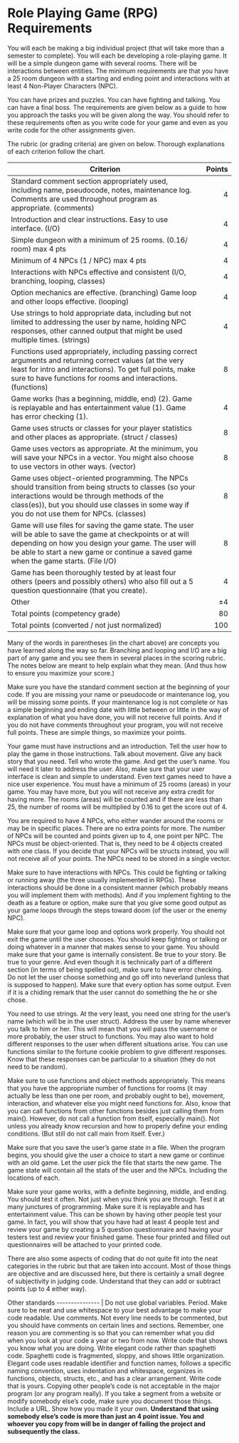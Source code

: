 # Role Playing Game (RPG) Requirements

You will each be making a big individual project (that will take more than a semester to complete).  You will each be developing a role-playing game.  It will be a simple dungeon game with several rooms.  There will be interactions between entities.  The minimum requirements are that you have a 25 room dungeon with a starting and ending point and interactions with at least 4 Non-Player Characters (NPC).

You can have prizes and puzzles.  You can have fighting and talking.  You can have a final boss.  The requirements are given below as a guide to how you approach the tasks you will be given along the way.  You should refer to these requirements often as you write code for your game and even as you write code for the other assignments given.

The rubric (or grading criteria) are given on below.  Thorough explanations of each criterion follow the chart.

Criterion | Points
--------- | -----:
Standard comment section appropriately used, including name, pseudocode, notes, maintenance log.  Comments are used throughout program as appropriate.  (comments) | 4
Introduction and clear instructions.  Easy to use interface. (I/O) | 4
Simple dungeon with a minimum of 25 rooms.   (0.16/ room) max 4 pts | 4
Minimum of 4 NPCs (1 / NPC) max 4 pts | 4
Interactions with NPCs effective and consistent (I/O, branching, looping, classes) | 4
Option mechanics are effective. (branching)  Game loop and other loops effective. (looping) | 4
Use strings to hold appropriate data, including but not limited to addressing the user by name, holding NPC responses, other canned output that might be used multiple times. (strings) | 4
Functions used appropriately, including passing correct arguments and returning correct values (at the very least for intro and interactions).  To get full points, make sure to have functions for rooms and interactions.  (functions) | 8
Game works (has a beginning, middle, end) (2).  Game is replayable and has entertainment value (1).  Game has error checking (1). | 4
Game uses structs or classes for your player statistics and other places as appropriate.  (struct / classes) | 8
Game uses vectors as appropriate.  At the minimum, you will save your NPCs in a vector.  You might also choose to use vectors in other ways.  (vector) | 8
Game uses object-oriented programming.  The NPCs should transition from being structs to classes (so your interactions would be through methods of the class(es)), but you should use classes in some way if you do not use them for NPCs.  (classes) | 8
Game will use files for saving the game state.  The user will be able to save the game at checkpoints or at will depending on how you design your game.  The user will be able to start a new game or continue a saved game when the game starts.  (File I/O) | 8
Game has been thoroughly tested by at least four others (peers and possibly others) who also fill out a 5 question questionnaire (that you create). | 4
Other | ±4
Total points (competency grade) | 80
Total points (converted / not just normalized) | 100

Many of the words in parentheses (in the chart above) are concepts you have learned along the way so far.  Branching and looping and I/O are a big part of any game and you see them in several places in the scoring rubric.  The notes below are meant to help explain what they mean.  (And thus how to ensure you maximize your score.)

Make sure you have the standard comment section at the beginning of your code.  If you are missing your name or pseudocode or maintenance log, you will be missing some points.  If your maintenance log is not complete or has a simple beginning and ending date with little between or little in the way of explanation of what you have done, you will not receive full points.  And if you do not have comments throughout your program, you will not receive full points.  These are simple things, so maximize your points.

Your game must have instructions and an introduction.  Tell the user how to play the game in those instructions.  Talk about movement.  Give any back story that you need.  Tell who wrote the game.  And get the user’s name.  You will need it later to address the user.  Also, make sure that your user interface is clean and simple to understand.  Even text games need to have a nice user experience.
You must have a minimum of 25 rooms (areas) in your game.  You may have more, but you will not receive any extra credit for having more.  The rooms (areas) will be counted and if there are less than 25, the number of rooms will be multiplied by 0.16 to get the score out of 4.

You are required to have 4 NPCs, who either wander around the rooms or may be in specific places.  There are no extra points for more.  The number of NPCs will be counted and points given up to 4, one point per NPC.  The NPCs must be object-oriented.  That is, they need to be 4 objects created with one class.  If you decide that your NPCs will be structs instead, you will not receive all of your points.  The NPCs need to be stored in a single vector.

Make sure to have interactions with NPCs.  This could be fighting or talking or running away (the three usually implemented in RPGs).  These interactions should be done in a consistent manner (which probably means you will implement them with methods).  And if you implement fighting to the death as a feature or option, make sure that you give some good output as your game loops through the steps toward doom (of the user or the enemy NPC).

Make sure that your game loop and options work properly.  You should not exit the game until the user chooses.  You should keep fighting or talking or doing whatever in a manner that makes sense to your game.  You should make sure that your game is internally consistent.  Be true to your story.  Be true to your genre.  And even though it is technically part of a different section (in terms of being spelled out), make sure to have error checking.  Do not let the user choose something and go off into neverland (unless that is supposed to happen).  Make sure that every option has some output.  Even if it is a chiding remark that the user cannot do something the he or she chose.

You need to use strings.  At the very least, you need one string for the user’s name (which will be in the user struct).  Address the user by name whenever you talk to him or her.  This will mean that you will pass the username or more probably, the user struct to functions.  You may also want to hold different responses to the user when different situations arise.  You can use functions similar to the fortune cookie problem to give different responses.  Know that these responses can be particular to a situation (they do not need to be random).

Make sure to use functions and object methods appropriately.  This means that you have the appropriate number of functions for rooms (it may actually be less than one per room, and probably ought to be), movement, interaction, and whatever else you might need functions for.  Also, know that you can call functions from other functions besides just calling them from main().  However, do not call a function from itself, especially main().  Not unless you already know recursion and how to properly define your ending conditions.  (But still do not call main from itself.  Ever.)

Make sure that you save the user’s game state in a file.  When the program begins, you should give the user a choice to start a new game or continue with an old game.  Let the user pick the file that starts the new game.  The game state will contain all the stats of the user and the NPCs.  Including the locations of each.

Make sure your game works, with a definite beginning, middle, and ending.  You should test it often.  Not just when you think you are through.  Test it at many junctures of programming.  Make sure it is replayable and has entertainment value.  This can be shown by having other people test your game.  In fact, you will show that you have had at least 4 people test and review your game by creating a 5 question questionnaire and having your testers test and review your finished game.  These four printed and filled out questionnaires will be attached to your printed code.

There are also some aspects of coding that do not quite fit into the neat categories in the rubric but that are taken into account.  Most of those things are objective and are discussed here, but there is certainly a small degree of subjectivity in judging code.  Understand that they can add or subtract points (up to 4 either way).

Other standards
--------------- |
Do not use global variables.  Period.
Make sure to be neat and use whitespace to your best advantage to make your code readable.
Use comments.  Not every line needs to be commented, but you should have comments on certain lines and sections.  Remember, one reason you are commenting is so that you can remember what you did when you look at your code a year or two from now.
Write code that shows you know what you are doing.
Write elegant code rather than spaghetti code.  Spaghetti code is fragmented, sloppy, and shows little organization.  Elegant code uses readable identifier and function names, follows a specific naming convention, uses indentation and whitespace, organizes in functions, objects, structs, etc., and has a clear arrangement.
Write code that is yours.  Copying other people’s code is not acceptable in the major program (or any program really).  If you take a segment from a website or modify somebody else’s code, make sure you document those things.  Include a URL.  Show how you made it your own.
**Understand that using somebody else’s code is more than just an 4 point issue.  You and whoever you copy from will be in danger of failing the project and subsequently the class.**
